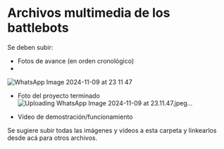 # Archivos multimedia de los battlebots

Se deben subir:
- Fotos de avance (en orden cronológico)
- 
![WhatsApp Image 2024-11-09 at 23 11 47](https://github.com/user-attachments/assets/a3451fcd-0cd7-4244-8c04-f671db8fe9a7)

- Foto del proyecto terminado![Uploading WhatsApp Image 2024-11-09 at 23.11.47.jpeg…]()

- Vídeo de demostración/funcionamiento

Se sugiere subir todas las imágenes y vídeos a esta carpeta y linkearlos desde acá para otros archivos. 
